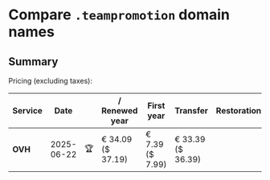 # Compare `.teampromotion` domain names

## Summary

Pricing (excluding taxes):

| Service | Date |  | / Renewed year | First year | Transfer | Restoration |
|--|--|--|--|--|--|--|
| **OVH** | 2025-06-22 | 🏆 | € 34.09<br>($ 37.19) | € 7.39<br>($ 7.99) | € 33.39<br>($ 36.39) |  |
